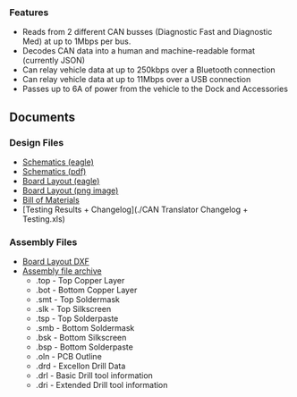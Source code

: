 

### Features

* Reads from 2 different CAN busses (Diagnostic Fast and Diagnostic Med) at up
  to 1Mbps per bus.
* Decodes CAN data into a human and machine-readable format (currently JSON)
* Can relay vehicle data at up to 250kbps over a Bluetooth connection
* Can relay vehicle data at up to 11Mbps over a USB connection
* Passes up to 6A of power from the vehicle to the Dock and Accessories

Documents
---------

### Design Files

* [Schematics (eagle)](./CANtranslator.sch)
* [Schematics (pdf)](./CANtranslator.sch.pdf)
* [Board Layout (eagle)](./CANtranslator.brd)
* [Board Layout (png image)](./CANtranslator.brd.png)
* [Bill of Materials](./CANtranslator.bom.xls)
* [Testing Results + Changelog](./CAN Translator Changelog + Testing.xls)

### Assembly Files

* [Board Layout DXF](./Fabrication/CANtranslator.dxf)
* [Assembly file archive](./CANtranslator_R1.0_Assembly.zip)
    * .top  - Top Copper Layer
    * .bot  - Bottom Copper Layer
    * .smt - Top Soldermask
    * .slk - Top Silkscreen
    * .tsp - Top Solderpaste
    * .smb - Bottom Soldermask
    * .bsk - Bottom Silkscreen
    * .bsp - Bottom Solderpaste
    * .oln - PCB Outline
    * .drd - Excellon Drill Data
    * .drl - Basic Drill tool information
    * .dri - Extended Drill tool information
